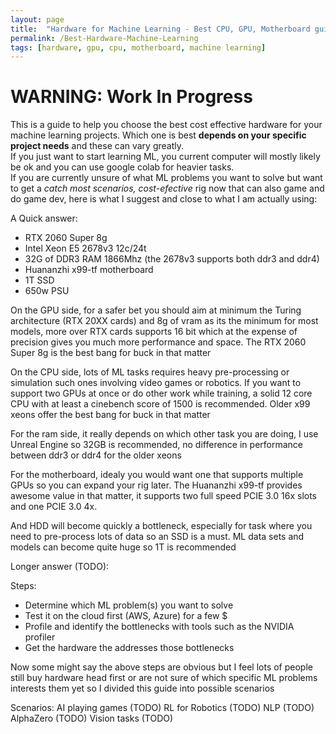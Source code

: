 ```yaml
---
layout: page
title:  "Hardware for Machine Learning - Best CPU, GPU, Motherboard guide"
permalink: /Best-Hardware-Machine-Learning
tags: [hardware, gpu, cpu, motherboard, machine learning]
---
```


# WARNING: Work In Progress

This is a guide to help you choose the best cost effective hardware for your machine learning projects.
Which one is best **depends on your specific project needs** and these can vary greatly.<br>
If you just want to start learning ML, you current computer will mostly likely be ok and you can use google colab for heavier tasks.
<br>
 If you are currently unsure of what ML problems you want to solve but want to get a *catch most scenarios, cost-efective* rig now that can also game and do game dev, here is what I suggest and close to what I am actually using:

A Quick answer:
*   RTX 2060 Super 8g
*   Intel Xeon E5 2678v3 12c/24t
*   32G of DDR3 RAM 1866Mhz 
    (the 2678v3 supports both ddr3 and ddr4)
*   Huananzhi x99-tf motherboard
*   1T SSD
*   650w PSU

On the GPU side, for a safer bet you should aim at minimum the Turing architecture (RTX 20XX cards) and 8g of vram as its the minimum for most models, more over RTX cards supports 16 bit which at the expense of precision gives you much more performance and space. The RTX 2060 Super 8g is the best bang for buck in that matter<br>

On the CPU side, lots of ML tasks requires heavy pre-processing or simulation such ones involving video games or robotics. If you want to support two GPUs at once or do other work while training, a solid 12 core CPU with at least a cinebench score of 1500 is recommended. Older x99 xeons offer the best bang for buck in that matter

For the ram side, it really depends on which other task you are doing, I use Unreal Engine so 32GB is recommended, no difference in performance between ddr3 or ddr4 for the older xeons

For the motherboard, idealy you would want one that supports multiple GPUs so you can expand your rig later. The Huananzhi x99-tf provides awesome value in that matter, it supports two full speed PCIE 3.0 16x slots and one PCIE 3.0 4x.

And HDD will become quickly a bottleneck, especially for task where you need to pre-process lots of data so an SSD is a must. ML data sets and models can become quite huge so 1T is recommended


Longer answer (TODO):

Steps:
*   Determine which ML problem(s) you want to solve
*   Test it on the cloud first (AWS, Azure) for a few $
*   Profile and identify the bottlenecks with tools such as the NVIDIA profiler
*   Get the hardware the addresses those bottlenecks

Now some might say the above steps are obvious but I feel lots of people still buy hardware head first or are not sure of which specific ML problems interests them yet so I divided this guide into possible scenarios

Scenarios:
AI playing games (TODO)
RL for Robotics (TODO)
NLP (TODO)
AlphaZero (TODO)
Vision tasks (TODO)